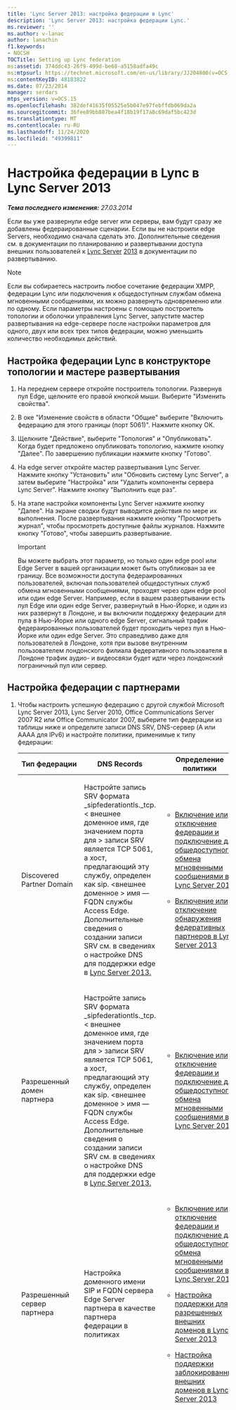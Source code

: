 ```yaml
---
title: 'Lync Server 2013: настройка федерации в Lync'
description: 'Lync Server 2013: настройка федерации Lync.'
ms.reviewer: ''
ms.author: v-lanac
author: lanachin
f1.keywords:
- NOCSH
TOCTitle: Setting up Lync federation
ms:assetid: 374ddc43-26f9-499d-be68-a5158adfa49c
ms:mtpsurl: https://technet.microsoft.com/en-us/library/JJ204800(v=OCS.15)
ms:contentKeyID: 48183822
ms.date: 07/23/2014
manager: serdars
mtps_version: v=OCS.15
ms.openlocfilehash: 382def41635f05525e5b047e97febffdb069da2a
ms.sourcegitcommit: 36fee89bb887bea4f18b19f17a8c69daf5bc423d
ms.translationtype: MT
ms.contentlocale: ru-RU
ms.lasthandoff: 11/24/2020
ms.locfileid: "49399811"
---
```

# <a name="setting-up-lync-federation-in-lync-server-2013"></a>Настройка федерации в Lync в Lync Server 2013

<div data-xmlns="http://www.w3.org/1999/xhtml">

<div class="topic" data-xmlns="http://www.w3.org/1999/xhtml" data-msxsl="urn:schemas-microsoft-com:xslt" data-cs="https://msdn.microsoft.com/">

<div data-asp="https://msdn2.microsoft.com/asp">



</div>

<div id="mainSection">

<div id="mainBody">

<span> </span>

_**Тема последнего изменения:** 27.03.2014_

Если вы уже развернули edge server или серверы, вам будут сразу же добавлены федераированные сценарии. Если вы не настроили edge Servers, необходимо сначала сделать это. Дополнительные сведения см. в документации по планированию и развертывании доступа внешних пользователей к [Lync Server](lync-server-2013-planning-for-external-user-access.md) [2013](lync-server-2013-deploying-external-user-access.md) в документации по развертыванию.

<div>


> [!NOTE]  
> Если вы собираетесь настроить любое сочетание федерации XMPP, федерации Lync или подключения к общедоступным службам обмена мгновенными сообщениями, их можно развернуть одновременно или по одному. Если параметры настроены с помощью построитель топологии и оболочки управления Lync Server, запустите мастер развертывания на edge-сервере после настройки параметров для одного, двух или всех трех типов федерации, можно уменьшить количество необходимых действий.



</div>

<div>

## <a name="setting-up-lync-federation-in-topology-builder-and-the-deployment-wizard"></a>Настройка федерации Lync в конструкторе топологии и мастере развертывания

1.  На переднем сервере откройте построитель топологии. Развернув пул Edge, щелкните его правой кнопкой мыши. Выберите "Изменить свойства".

2.  В оке "Изменение свойств в области "Общие" выберите "Включить федерацию для этого границы (порт 5061)". Нажмите кнопку ОК.

3.  Щелкните "Действие", выберите "Топология" и "Опубликовать". Когда будет предложено опубликовать топологию, нажмите кнопку "Далее". По завершению публикации нажмите кнопку "Готово".

4.  На edge server откройте мастер развертывания Lync Server. Нажмите кнопку "Установить" или "Обновить систему Lync Server", а затем выберите "Настройка" или "Удалить компоненты сервера Lync Server". Нажмите кнопку "Выполнить еще раз".

5.  На этапе настройки компоненты Lync Server нажмите кнопку "Далее". На экране сводки будут выводится действия по мере их выполнения. После развертывания нажмите кнопку "Просмотреть журнал", чтобы просмотреть доступные файлы журналов. Нажмите кнопку "Готово", чтобы завершить развертывание.
    
    <div>
    

    > [!IMPORTANT]  
    > Вы можете выбрать этот параметр, но только один edge pool или Edge Server в вашей организации может быть опубликован за ее границу. Все возможности доступа федераированных пользователей, включая пользователей общедоступных служб обмена мгновенными сообщениями, проходят через один edge pool или один edge Server. Например, если в вашем развертывании есть пул Edge или один edge Server, развернутый в Нью-Йорке, и один из них развернут в Лондоне, и вы включили поддержку федерации для пула в Нью-Йорке или одного edge Server, сигнальный трафик федераированных пользователей будет проходить через пул в Нью-Йорке или один edge Server. Это справедливо даже для пользователей в Лондоне, хотя при вызове внутренним пользователем лондонского филиала федеративного пользователя в Лондоне трафик аудио- и видеосвязи будет идти через лондонский пограничный пул или сервер.

    
    </div>

</div>

<div>

## <a name="configuring-federation-with-partners"></a>Настройка федерации с партнерами

1.  Чтобы настроить успешную федерацию с другой службой Microsoft Lync Server 2013, Lync Server 2010, Office Communications Server 2007 R2 или Office Communicator 2007, выберите тип федерации из таблицы ниже и определите записи DNS SRV, DNS-сервер (A или AAAA для IPv6) и настройте политики, применимые к типу федерации:
    
    
    <table>
    <colgroup>
    <col style="width: 25%" />
    <col style="width: 25%" />
    <col style="width: 25%" />
    <col style="width: 25%" />
    </colgroup>
    <thead>
    <tr class="header">
    <th>Тип федерации</th>
    <th>DNS Records</th>
    <th>Определение политики</th>
    <th>Notes</th>
    </tr>
    </thead>
    <tbody>
    <tr class="odd">
    <td><p>Discovered Partner Domain</p></td>
    <td><p>Настройте запись SRV формата _sipfederationtls._tcp. &lt; внешнее доменное имя, где значением порта для &gt; записи SRV является TCP 5061, а хост, предлагающий эту службу, определен как <strong></strong> sip. &lt;внешнее доменное &gt; имя — FQDN службы Access Edge. Дополнительные сведения о создании записи SRV см. в сведениях о настройке DNS для поддержки edge в <a href="lync-server-2013-configure-dns-for-edge-support.md">Lync Server 2013.</a></p></td>
    <td><ul>
    <li><p><a href="lync-server-2013-enable-or-disable-federation-and-public-im-connectivity.md">Включение или отключение федерации и подключение для общедоступного обмена мгновенными сообщениями в Lync Server 2013</a></p></li>
    <li><p><a href="lync-server-2013-enable-or-disable-discovery-of-federation-partners.md">Включение или отключение обнаружения федеративных партнеров в Lync Server 2013</a></p></li>
    </ul></td>
    <td><p>В предыдущих версиях такой тип федерации назывался <strong>Open Enhanced Federation.</strong> Создание записи SRV является обязательной для этого типа федерации и позволяет другим партнерам обнаружить вашу федерацию.</p></td>
    </tr>
    <tr class="even">
    <td><p>Разрешенный домен партнера</p></td>
    <td><p>Настройте запись SRV формата _sipfederationtls._tcp. &lt; внешнее доменное имя, где значением порта для &gt; записи SRV является TCP 5061, а хост, предлагающий эту службу, определен как <strong></strong> sip. &lt;внешнее доменное &gt; имя — FQDN службы Access Edge. Дополнительные сведения о создании записи SRV см. в сведениях о настройке DNS для поддержки edge в <a href="lync-server-2013-configure-dns-for-edge-support.md">Lync Server 2013.</a></p></td>
    <td><ul>
    <li><p><a href="lync-server-2013-enable-or-disable-federation-and-public-im-connectivity.md">Включение или отключение федерации и подключение для общедоступного обмена мгновенными сообщениями в Lync Server 2013</a></p></li>
    </ul></td>
    <td><p>В предыдущих версиях такой тип федерации назывался <strong>расширенной федерацией.</strong> Запись SRV необязательна для этого типа федерации и позволяет другим партнерам обнаружить вашу федерацию. Конечно же, это будет <strong>открытая</strong>расширенная федерация или <strong>обнаруженный домен партнера</strong></p></td>
    </tr>
    <tr class="odd">
    <td><p>Разрешенный сервер партнера</p></td>
    <td><p>Настройка доменного имени SIP и FQDN сервера Edge Server партнера в качестве партнера федерации в политиках</p></td>
    <td><ul>
    <li><p><a href="lync-server-2013-enable-or-disable-federation-and-public-im-connectivity.md">Включение или отключение федерации и подключение для общедоступного обмена мгновенными сообщениями в Lync Server 2013</a></p></li>
    <li><p><a href="lync-server-2013-configure-support-for-allowed-external-domains.md">Настройка поддержки для разрешенных внешних доменов в Lync Server 2013</a></p></li>
    <li><p><a href="lync-server-2013-configure-support-for-blocked-external-domains.md">Настройка поддержки заблокированных внешних доменов в Lync Server 2013</a></p></li>
    </ul></td>
    <td><p>Этот тип федерации — это определение отношения "один к одному" и не позволяет обнаруживать других партнеров федерации. Все партнеры федерации настроены явным образом. В предыдущих версиях эта под названием "Прямая <strong>федерация"</strong></p></td>
    </tr>
    <tr class="even">
    <td><p>Поставщик услуг размещения и общедоступный поставщик услуг мгновенных услуг</p></td>
    <td><p>Для этого типа федерации не определены какие-либо особые требования к DNS</p></td>
    <td><ul>
    <li><p><a href="lync-server-2013-enable-or-disable-federation-and-public-im-connectivity.md">Включение или отключение федерации и подключение для общедоступного обмена мгновенными сообщениями в Lync Server 2013</a></p></li>
    <li><p><a href="lync-server-2013-create-or-edit-public-sip-federated-providers.md">Создание или изменение общедоступных федеративных поставщиков SIP в Lync Server 2013</a></p></li>
    <li><p><a href="lync-server-2013-create-or-edit-hosted-sip-federated-providers.md">Создание или изменение размещенных федеративных поставщиков SIP в Lync Server 2013</a></p></li>
    </ul></td>
    <td><p>Этот тип федерации определяет службы и поставщики услуг размещения, которые вы хотите настроить для пользователей. Обычно используется конфигурация для общедоступных поставщиков услуг мгновенных Windows Live Messenger, Yahoo! и AOL, а также поставщиков услуг размещения, таких как Lync Online и Microsoft 365</p>
    <div>

    > [!IMPORTANT]  
    > <UL>
    > <LI>
    > <P>С 1 сентября 2012 г. лицензия пользователя на подключение к общедоступным мгновенным службам Microsoft Lync (PIC USL) больше не доступна для приобретения для новых или продленных соглашений. Клиенты с активными лицензиями смогут по-прежнему федерироваться с Yahoo! Messenger до даты отключения службы. Окончание жизненного срока для AOL и Yahoo! в июне 2014 г. была озвучина. Подробные сведения см. в поддержке подключения к общедоступным средствам обмена мгновенными сообщениями <A href="lync-server-2013-support-for-public-instant-messenger-connectivity.md">в Lync Server 2013.</A></P>
    > <LI>
    > <P>PIC USL — это лицензия на месячную подписку, которая требуется для Lync Server или Office Communications Server для федерации с Yahoo! Messenger. Возможность корпорации Майкрософт предоставлять эту службу была рассчитана на поддержку Yahoo! — соглашения, на основе которого она будет огорубиться.</P>
    > <LI>
    > <P>Lync — это мощный инструмент для связи между организациями и отдельными людьми по всему миру как никогда. Для федерации Windows Live Messenger не требуются дополнительные лицензии пользователя и устройства после cal Lync Standard. Федерация Skype будет добавлена в этот список, и пользователи Lync смогут звонить и мгновенным мгновенным и голосовым связи сотням миллионов пользователей.</P></LI></UL>


    </div></td>
    </tr>
    </tbody>
    </table>


2.  Определение и настройка необходимых записей DNS (A или AAAA для IPv6) и SRV DNS

3.  Определите и настройте любые политики с помощью панели управления Lync Server или с помощью диспетчерской оболочки Lync Server и соответствующих cmdlets. Подробные сведения о оболочке управления Lync Server см. в сведениях о федерации и внешнем доступе [в Lync Server 2013.](https://docs.microsoft.com/powershell/module/skype/)
    
    <div>
    

    > [!NOTE]  
    > В Lync Room System (LRS) нет кнопки присоединиться к собраниям, отправленным организаторами в федераированных партнерах Lync. Чтобы ссылка на собрание была отображаться в LRS, отправляя организация должна включить TNEF с помощью следующего cmdlet:<BR><BR><CODE>New-RemoteDomain -DomainName Contoso.com -Name Contoso</CODE><BR><CODE>Set-RemoteDomain -Identity Contoso -TNEFEnabled $true</CODE><BR>Обратите внимание, что это не особенности LRS. В этом случае в Outlook и Lync также не будут показываться ссылки "Присоединиться", так как свойства MAPI не переноситься, но в случае с Outlook пользователь может открыть приглашение на собрание и щелкнуть URL-адрес собрания. Если для TNEFEnabled заказано истинное в Exchange 2013, свойства MAPI не отключатся, включая OnlineMeetingExternalLink, и в напоминаниях будет показана кнопка "Присоединиться".

    
    </div>

</div>

<div>

## <a name="see-also"></a>См. также


[Планирование федерации SIP, XMPP и обмена общедоступными мгновенными сообщениями в Lync Server 2013](lync-server-2013-planning-for-sip-xmpp-federation-and-public-instant-messaging.md)  
[Управление федерацией и внешним доступом к Lync Server 2013](lync-server-2013-managing-federation-and-external-access-to-lync-server-2013.md)  
  

</div>

</div>

<span> </span>

</div>

</div>

</div>

